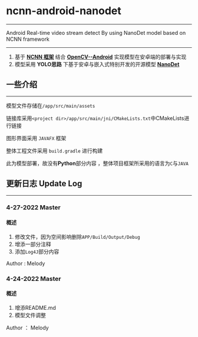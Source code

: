 # ncnn-android-nanodet

---

Android Real-time video stream detect By using NanoDet model based on NCNN framework

---

1. 基于 [**NCNN 框架**](https://github.com/Tencent/ncnn) 结合 [**OpenCV--Android**](https://github.com/nihui/opencv-mobile) 实现模型在安卓端的部署与实现
2. 模型采用  **YOLO思路**  下基于安卓与嵌入式特别开发的开源模型 [**NanoDet**](https://github.com/RangiLyu/nanodet)


## 一些介绍

---

模型文件存储在```/app/src/main/assets```

链接库采用```<project dir>/app/src/main/jni/CMakeLists.txt```中CMakeLists进行链接

图形界面采用 ```JAVAFX``` 框架

整体工程文件采用 ```build.gradle``` 进行构建

此为模型部署，故没有**Python**部分内容 ，整体项目框架所采用的语言为```C```与```JAVA```



## 更新日志 Update Log

---

### 4-27-2022 Master

#### 概述
1. 修改文件，因为空间影响删除```APP/Build/Output/Debug```
2. 增添一部分注释
3. 添加```Log4J```部分内容

Author : Melody


### 4-24-2022  Master

#### 概述

1. 增添README.md
2. 模型文件调整

Author ： Melody






